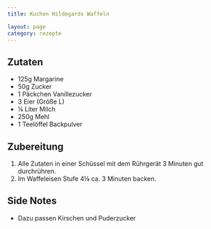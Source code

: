 ```yaml
---
title: Kuchen Hildegards Waffeln

layout: page
category: rezepte
---
```


Zutaten
-------
- 125g Margarine
- 50g Zucker
- 1 Päckchen Vanillezucker
- 3 Eier (Größe L)
- ¼ Liter Milch
- 250g Mehl
- 1 Teelöffel Backpulver

Zubereitung
-----------
1. Alle Zutaten in einer Schüssel mit dem Rührgerät 3 Minuten gut durchrühren.
2. Im Waffeleisen Stufe 4⅛ ca. 3 Minuten backen.

Side Notes
----------
- Dazu passen Kirschen und Puderzucker
